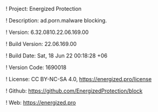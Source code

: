 ! Project: Energized Protection

! Description: ad.porn.malware blocking.

! Version: 6.32.0810.22.06.169.00

! Build Version: 22.06.169.00

! Build Date: Sat, 18 Jun 22 00:18:28 +06

! Version Code: 1690018

! License: CC BY-NC-SA 4.0, https://energized.pro/license

! Github: https://github.com/EnergizedProtection/block

! Web: https://energized.pro
